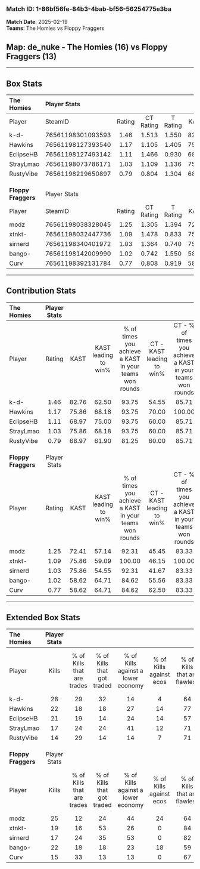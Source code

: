 ### Match ID: 1-86bf56fe-84b3-4bab-bf56-56254775e3ba  
**Match Date**: 2025-02-19  
**Teams**: The Homies vs Floppy Fraggers  

## **Map**: de_nuke - The Homies (16) vs Floppy Fraggers (13)  
---  

## Box Stats  

| **The Homies**      | Player Stats      |        |           |          |       |      |       |         |        |      |     |
| :- | :- | :-: | :-: | :-: | :-: | :-: | :-: | :-: | :-: | :-: | :-: |
| Player              | SteamID           | Rating | CT Rating | T Rating | KAST  | ADR  | Kills | Assists | Deaths | K/D  | HS% |
| k-d-                | 76561198301093593 |  1.46  |   1.513   |  1.550   | 82.76 | 93.8 |  28   |    7    |   20   | 1.40 | 57  |
| Hawkins             | 76561198127393540 |  1.17  |   1.105   |  1.405   | 75.86 | 77.4 |  22   |    5    |   20   | 1.10 | 50  |
| EclipseHB           | 76561198127493142 |  1.11  |   1.466   |  0.930   | 68.97 | 68.3 |  21   |    5    |   17   | 1.24 | 23  |
| StrayLmao           | 76561198073786171 |  1.03  |   1.109   |  1.136   | 75.86 | 71.0 |  17   |    8    |   19   | 0.89 | 29  |
| RustyVibe           | 76561198219650897 |  0.79  |   0.804   |  1.304   | 68.97 | 63.6 |  14   |    9    |   23   | 0.61 | 21  |
|                     |                   |        |           |          |       |      |       |         |        |      |     |
|                     |                   |        |           |          |       |      |       |         |        |      |     |
|                     |                   |        |           |          |       |      |       |         |        |      |     |
| **Floppy Fraggers** | Player Stats      |        |           |          |       |      |       |         |        |      |     |
| Player              | SteamID           | Rating | CT Rating | T Rating | KAST  | ADR  | Kills | Assists | Deaths | K/D  | HS% |
| modz                | 76561198038328045 |  1.25  |   1.305   |  1.394   | 72.41 | 93.4 |  25   |    6    |   22   | 1.14 | 36  |
| xtnkt-              | 76561198032447736 |  1.09  |   1.478   |  0.833   | 75.86 | 77.2 |  19   |    4    |   19   | 1.00 | 63  |
| sirnerd             | 76561198340401972 |  1.03  |   1.364   |  0.740   | 75.86 | 76.5 |  17   |   13    |   21   | 0.81 | 70  |
| bango-              | 76561198142009990 |  1.02  |   0.742   |  1.550   | 58.62 | 79.4 |  22   |    2    |   21   | 1.05 | 72  |
| Curv                | 76561198392131784 |  0.77  |   0.808   |  0.919   | 58.62 | 59.6 |  15   |    3    |   20   | 0.75 | 60  |
---  

## Contribution Stats  

| **The Homies**      | Player Stats |       |                      |                                                        |                           |                                                             |                          |                                                            |
| :- | :-: | :-: | :-: | :-: | :-: | :-: | :-: | :-: |
| Player              |    Rating    | KAST  | KAST leading to win% | % of times you achieve a KAST in your teams won rounds | CT - KAST leading to win% | CT - % of times you achieve a KAST in your teams won rounds | T - KAST leading to win% | T - % of times you achieve a KAST in your teams won rounds |
| k-d-                |     1.46     | 82.76 |        62.50         |                         93.75                          |           54.55           |                            85.71                            |          69.23           |                           100.00                           |
| Hawkins             |     1.17     | 75.86 |        68.18         |                         93.75                          |           70.00           |                           100.00                            |          66.67           |                           88.89                            |
| EclipseHB           |     1.11     | 68.97 |        75.00         |                         93.75                          |           60.00           |                            85.71                            |          90.00           |                           100.00                           |
| StrayLmao           |     1.03     | 75.86 |        68.18         |                         93.75                          |           60.00           |                            85.71                            |          75.00           |                           100.00                           |
| RustyVibe           |     0.79     | 68.97 |        61.90         |                         81.25                          |           60.00           |                            85.71                            |          63.64           |                           77.78                            |
|                     |              |       |                      |                                                        |                           |                                                             |                          |                                                            |
|                     |              |       |                      |                                                        |                           |                                                             |                          |                                                            |
|                     |              |       |                      |                                                        |                           |                                                             |                          |                                                            |
| **Floppy Fraggers** | Player Stats |       |                      |                                                        |                           |                                                             |                          |                                                            |
| Player              |    Rating    | KAST  | KAST leading to win% | % of times you achieve a KAST in your teams won rounds | CT - KAST leading to win% | CT - % of times you achieve a KAST in your teams won rounds | T - KAST leading to win% | T - % of times you achieve a KAST in your teams won rounds |
| modz                |     1.25     | 72.41 |        57.14         |                         92.31                          |           45.45           |                            83.33                            |          70.00           |                           100.00                           |
| xtnkt-              |     1.09     | 75.86 |        59.09         |                         100.00                         |           46.15           |                           100.00                            |          77.78           |                           100.00                           |
| sirnerd             |     1.03     | 75.86 |        54.55         |                         92.31                          |           41.67           |                            83.33                            |          70.00           |                           100.00                           |
| bango-              |     1.02     | 58.62 |        64.71         |                         84.62                          |           55.56           |                            83.33                            |          75.00           |                           85.71                            |
| Curv                |     0.77     | 58.62 |        64.71         |                         84.62                          |           62.50           |                            83.33                            |          66.67           |                           85.71                            |
---  

## Extended Box Stats  

| **The Homies**      | Player Stats |                            |                            |                                    |                         |                              |                                 |        |                             |                                     |                          |                               |                            |
| :- | :-: | :-: | :-: | :-: | :-: | :-: | :-: | :-: | :-: | :-: | :-: | :-: | :-: |
| Player              |    Kills     | % of Kills that are trades | % of Kills that got traded | % of Kills against a lower economy | % of Kills against ecos | % of Kills that are flawless | % of Kills that are close duels | Deaths | % of Deaths that get traded | % of Deaths against a lower economy | % of Deaths against ecos | % of Deaths that are flawless | % of Deaths that are close |
| k-d-                |      28      |             29             |             32             |                 14                 |            4            |              64              |               11                |   20   |             20              |                 15                  |            0             |              85               |             5              |
| Hawkins             |      22      |             18             |             18             |                 27                 |           14            |              77              |                5                |   20   |             25              |                  5                  |            5             |              70               |             5              |
| EclipseHB           |      21      |             19             |             14             |                 24                 |           14            |              57              |               10                |   17   |             24              |                 12                  |            0             |              76               |             6              |
| StrayLmao           |      17      |             24             |             24             |                 41                 |           12            |              71              |                6                |   19   |             26              |                 11                  |            5             |              58               |             5              |
| RustyVibe           |      14      |             29             |             14             |                 14                 |            7            |              71              |               14                |   23   |             43              |                 13                  |            9             |              65               |             4              |
|                     |              |                            |                            |                                    |                         |                              |                                 |        |                             |                                     |                          |                               |                            |
|                     |              |                            |                            |                                    |                         |                              |                                 |        |                             |                                     |                          |                               |                            |
|                     |              |                            |                            |                                    |                         |                              |                                 |        |                             |                                     |                          |                               |                            |
| **Floppy Fraggers** | Player Stats |                            |                            |                                    |                         |                              |                                 |        |                             |                                     |                          |                               |                            |
| Player              |    Kills     | % of Kills that are trades | % of Kills that got traded | % of Kills against a lower economy | % of Kills against ecos | % of Kills that are flawless | % of Kills that are close duels | Deaths | % of Deaths that get traded | % of Deaths against a lower economy | % of Deaths against ecos | % of Deaths that are flawless | % of Deaths that are close |
| modz                |      25      |             12             |             24             |                 44                 |           24            |              64              |                4                |   22   |             23              |                  9                  |            0             |              77               |             9              |
| xtnkt-              |      19      |             16             |             53             |                 26                 |            0            |              84              |                5                |   19   |             21              |                 16                  |            5             |              47               |             11             |
| sirnerd             |      17      |             24             |             35             |                 53                 |            0            |              82              |                6                |   21   |             10              |                 14                  |            5             |              62               |             19             |
| bango-              |      22      |             18             |             18             |                 23                 |           18            |              59              |                0                |   21   |             29              |                 10                  |            0             |              62               |             5              |
| Curv                |      15      |             33             |             13             |                 13                 |            0            |              67              |               13                |   20   |             25              |                 15                  |            5             |              80               |             0              |
